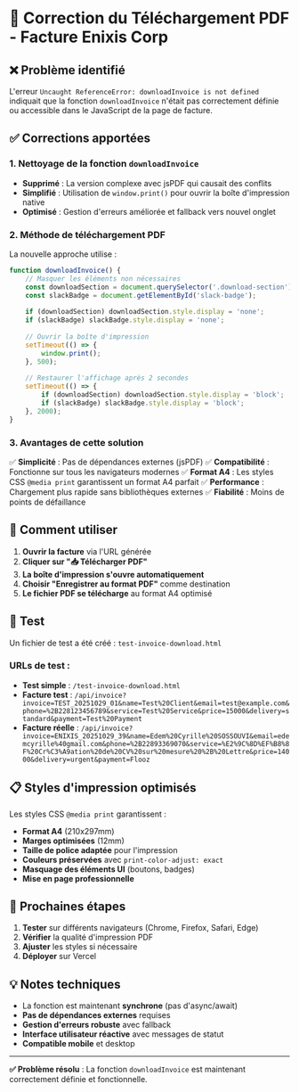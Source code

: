 # 🔧 Correction du Téléchargement PDF - Facture Enixis Corp

## ❌ Problème identifié

L'erreur `Uncaught ReferenceError: downloadInvoice is not defined` indiquait que la fonction `downloadInvoice` n'était pas correctement définie ou accessible dans le JavaScript de la page de facture.

## ✅ Corrections apportées

### 1. Nettoyage de la fonction `downloadInvoice`

- **Supprimé** : La version complexe avec jsPDF qui causait des conflits
- **Simplifié** : Utilisation de `window.print()` pour ouvrir la boîte d'impression native
- **Optimisé** : Gestion d'erreurs améliorée et fallback vers nouvel onglet

### 2. Méthode de téléchargement PDF

La nouvelle approche utilise :
```javascript
function downloadInvoice() {
    // Masquer les éléments non nécessaires
    const downloadSection = document.querySelector('.download-section');
    const slackBadge = document.getElementById('slack-badge');
    
    if (downloadSection) downloadSection.style.display = 'none';
    if (slackBadge) slackBadge.style.display = 'none';
    
    // Ouvrir la boîte d'impression
    setTimeout(() => {
        window.print();
    }, 500);
    
    // Restaurer l'affichage après 2 secondes
    setTimeout(() => {
        if (downloadSection) downloadSection.style.display = 'block';
        if (slackBadge) slackBadge.style.display = 'block';
    }, 2000);
}
```

### 3. Avantages de cette solution

✅ **Simplicité** : Pas de dépendances externes (jsPDF)
✅ **Compatibilité** : Fonctionne sur tous les navigateurs modernes
✅ **Format A4** : Les styles CSS `@media print` garantissent un format A4 parfait
✅ **Performance** : Chargement plus rapide sans bibliothèques externes
✅ **Fiabilité** : Moins de points de défaillance

## 🎯 Comment utiliser

1. **Ouvrir la facture** via l'URL générée
2. **Cliquer sur "📥 Télécharger PDF"**
3. **La boîte d'impression s'ouvre automatiquement**
4. **Choisir "Enregistrer au format PDF"** comme destination
5. **Le fichier PDF se télécharge** au format A4 optimisé

## 🧪 Test

Un fichier de test a été créé : `test-invoice-download.html`

### URLs de test :
- **Test simple** : `/test-invoice-download.html`
- **Facture test** : `/api/invoice?invoice=TEST_20251029_01&name=Test%20Client&email=test@example.com&phone=%2B228123456789&service=Test%20Service&price=15000&delivery=standard&payment=Test%20Payment`
- **Facture réelle** : `/api/invoice?invoice=ENIXIS_20251029_39&name=Edem%20Cyrille%20SOSSOUVI&email=edemcyrille%40gmail.com&phone=%2B22893369070&service=%E2%9C%8D%EF%B8%8F%20Cr%C3%A9ation%20de%20CV%20sur%20mesure%20%2B%20Lettre&price=14000&delivery=urgent&payment=Flooz`

## 📋 Styles d'impression optimisés

Les styles CSS `@media print` garantissent :
- **Format A4** (210x297mm)
- **Marges optimisées** (12mm)
- **Taille de police adaptée** pour l'impression
- **Couleurs préservées** avec `print-color-adjust: exact`
- **Masquage des éléments UI** (boutons, badges)
- **Mise en page professionnelle**

## 🔄 Prochaines étapes

1. **Tester** sur différents navigateurs (Chrome, Firefox, Safari, Edge)
2. **Vérifier** la qualité d'impression PDF
3. **Ajuster** les styles si nécessaire
4. **Déployer** sur Vercel

## 💡 Notes techniques

- La fonction est maintenant **synchrone** (pas d'async/await)
- **Pas de dépendances externes** requises
- **Gestion d'erreurs robuste** avec fallback
- **Interface utilisateur réactive** avec messages de statut
- **Compatible mobile** et desktop

---

**✅ Problème résolu** : La fonction `downloadInvoice` est maintenant correctement définie et fonctionnelle.